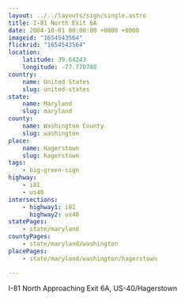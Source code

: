 ```yaml
---
layout: ../../layouts/sign/single.astro
title: I-81 North Exit 6A
date: 2004-10-01 00:00:00 +0000 +0000
imageid: "1654543564"
flickrid: "1654543564"
location:
    latitude: 39.64243
    longitude: -77.770788
country:
    name: United States
    slug: united-states
state:
    name: Maryland
    slug: maryland
county:
    name: Washington County
    slug: washington
place:
    name: Hagerstown
    slug: hagerstown
tags:
    - big-green-sign
highway:
    - i81
    - us40
intersections:
    - highway1: i81
      highway2: us40
statePages:
    - state/maryland
countyPages:
    - state/maryland/washington
placePages:
    - state/maryland/washington/hagerstown

---
```

I-81 North Approaching Exit 6A, US-40/Hagerstown